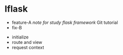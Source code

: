 # lflask
- feature-A
*note for study flask framework*
Git tutorial
 - fix-B
+ initialize
+ route and view
+ request context
